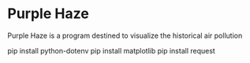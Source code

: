 # Purple Haze
Purple Haze is a program destined to visualize the historical air pollution


pip install python-dotenv
pip install matplotlib
pip install request